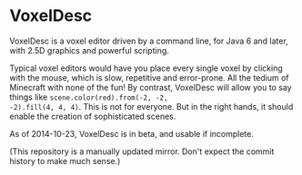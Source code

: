 VoxelDesc
=========

VoxelDesc is a voxel editor driven by a command line, for Java 6 and later, with 2.5D graphics and powerful scripting.

Typical voxel editors would have you place every single voxel by clicking with the mouse, which is slow, repetitive and error-prone. All the tedium of Minecraft with none of the fun! By contrast, VoxelDesc will allow you to say things like <code>scene.color(red).from(-2, -2, -2).fill(4, 4, 4)</code>. This is not for everyone. But in the right hands, it should enable the creation of sophisticated scenes.

As of 2014-10-23, VoxelDesc is in beta, and usable if incomplete.

(This repository is a manually updated mirror. Don't expect the commit history to make much sense.)
